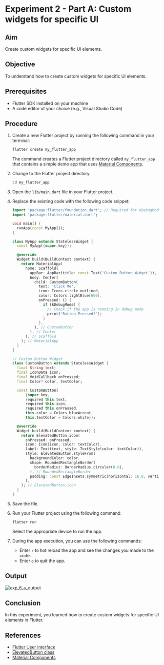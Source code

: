 # Experiment 2 - Part A:  **Custom widgets for specific UI**

## Aim
Create custom widgets for specific UI elements.

## Objective
To understand how to create custom widgets for specific UI elements.


## Prerequisites
- Flutter SDK installed on your machine
- A code editor of your choice (e.g., Visual Studio Code)

## Procedure

1. Create a new Flutter project by running the following command in your terminal:
    ```cmd
    flutter create my_flutter_app
    ```
    The command creates a Flutter project directory called `my_flutter_app` that contains a simple demo app that uses [Material Components](https://m3.material.io/components).

2. Change to the Flutter project directory.
    ```cmd
    cd my_flutter_app
    ```
3. Open the `lib/main.dart` file in your Flutter project.

4. Replace the existing code with the following code snippet:
    ```dart
    import 'package:flutter/foundation.dart'; // Required for kDebugMode
    import 'package:flutter/material.dart';

    void main() {
      runApp(const MyApp());
    }

    class MyApp extends StatelessWidget {
      const MyApp({super.key});

      @override
      Widget build(BuildContext context) {
        return MaterialApp(
          home: Scaffold(
            appBar: AppBar(title: const Text('Custom Button Widget')),
            body: Center(
              child: CustomButton(
                text: 'Click Me',
                icon: Icons.circle_outlined,
                color: Colors.lightBlue[600],
                onPressed: () {
                  if (kDebugMode) {
                    // Check if the app is running in debug mode
                    print('Button Pressed!');
                  }
                },
              ), // CustomButton
            ), // Center
          ), // Scaffold
        ); // MaterialApp
      }
    }

    // Custom Button Widget
    class CustomButton extends StatelessWidget {
      final String text;
      final IconData icon;
      final VoidCallback onPressed;
      final Color? color, textColor;

      const CustomButton(
          {super.key,
          required this.text,
          required this.icon,
          required this.onPressed,
          this.color = Colors.blueAccent,
          this.textColor = Colors.white});

      @override
      Widget build(BuildContext context) {
        return ElevatedButton.icon(
          onPressed: onPressed,
          icon: Icon(icon, color: textColor),
          label: Text(text, style: TextStyle(color: textColor)),
          style: ElevatedButton.styleFrom(
            backgroundColor: color,
            shape: RoundedRectangleBorder(
              borderRadius: BorderRadius.circular(8.0),
            ), // RoundedRectangleBorder
            padding: const EdgeInsets.symmetric(horizontal: 16.0, vertical: 12.0),
          ),
        ); // ElevatedButton.icon
      }
    }
    ```

5. Save the file.

6. Run your Flutter project using the following command:
    ```cmd
    flutter run
    ```
    Select the appropriate device to run the app.

7. During the app execution, you can use the following commands:
    - Enter `r` to hot reload the app and see the changes you made to the code.
    - Enter `q` to quit the app.


## Output
![exp_6_a_output]()


## Conclusion
In this experiment, you learned how to create custom widgets for specific UI elements in Flutter.


## References
- [Flutter User Interface](https://flutter.dev/docs/development/ui)
- [ElevatedButton class](https://api.flutter.dev/flutter/material/ElevatedButton-class.html)
- [Material Components](https://m3.material.io/components)
